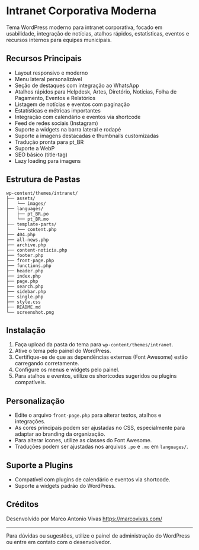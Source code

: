 # Intranet Corporativa Moderna

Tema WordPress moderno para intranet corporativa, focado em usabilidade, integração de notícias, atalhos rápidos, estatísticas, eventos e recursos internos para equipes municipais.

## Recursos Principais

- Layout responsivo e moderno
- Menu lateral personalizável
- Seção de destaques com integração ao WhatsApp
- Atalhos rápidos para Helpdesk, Artes, Diretório, Notícias, Folha de Pagamento, Eventos e Relatórios
- Listagem de notícias e eventos com paginação
- Estatísticas e métricas importantes
- Integração com calendário e eventos via shortcode
- Feed de redes sociais (Instagram)
- Suporte a widgets na barra lateral e rodapé
- Suporte a imagens destacadas e thumbnails customizadas
- Tradução pronta para pt_BR
- Suporte a WebP
- SEO básico (title-tag)
- Lazy loading para imagens

## Estrutura de Pastas

```
wp-content/themes/intranet/
├── assets/
│   └── images/
├── languages/
│   ├── pt_BR.po
│   └── pt_BR.mo
├── template-parts/
│   └── content.php
├── 404.php
├── all-news.php
├── archive.php
├── content-noticia.php
├── footer.php
├── front-page.php
├── functions.php
├── header.php
├── index.php
├── page.php
├── search.php
├── sidebar.php
├── single.php
├── style.css
├── README.md
└── screenshot.png
```

## Instalação

1. Faça upload da pasta do tema para `wp-content/themes/intranet`.
2. Ative o tema pelo painel do WordPress.
3. Certifique-se de que as dependências externas (Font Awesome) estão carregando corretamente.
4. Configure os menus e widgets pelo painel.
5. Para atalhos e eventos, utilize os shortcodes sugeridos ou plugins compatíveis.

## Personalização

- Edite o arquivo `front-page.php` para alterar textos, atalhos e integrações.
- As cores principais podem ser ajustadas no CSS, especialmente para adaptar ao branding da organização.
- Para alterar ícones, utilize as classes do Font Awesome.
- Traduções podem ser ajustadas nos arquivos `.po` e `.mo` em `languages/`.

## Suporte a Plugins

- Compatível com plugins de calendário e eventos via shortcode.
- Suporte a widgets padrão do WordPress.

## Créditos

Desenvolvido por Marco Antonio Vivas
https://marcovivas.com/

---

Para dúvidas ou sugestões, utilize o painel de administração do WordPress ou entre em contato com o desenvolvedor.